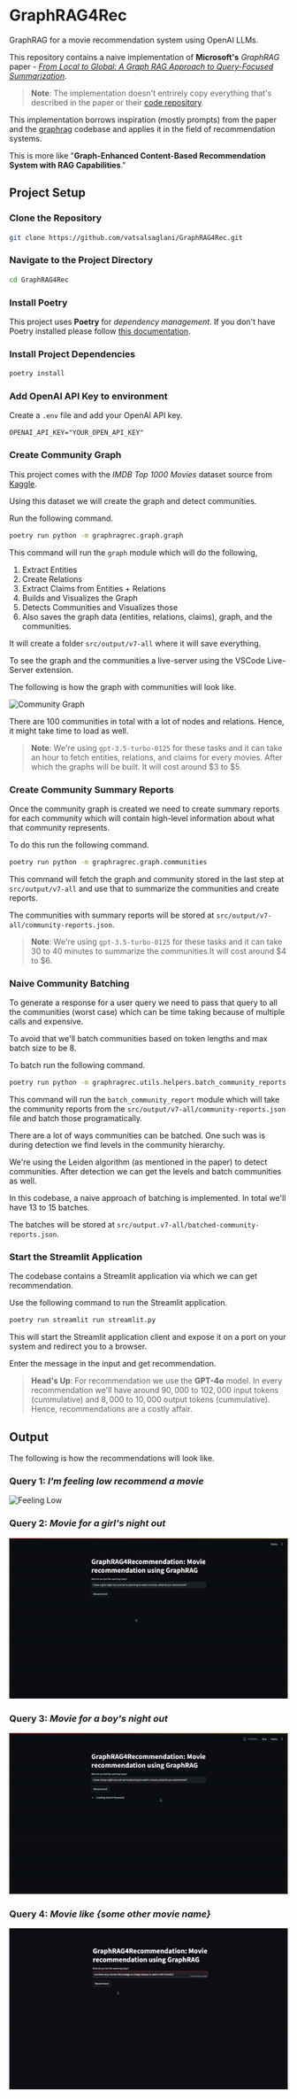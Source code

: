 # GraphRAG4Rec

GraphRAG for a movie recommendation system using OpenAI LLMs.

This repository contains a naive implementation of **Microsoft's** _GraphRAG_ paper - [_From Local to Global: A Graph RAG Approach to Query-Focused Summarization_](https://arxiv.org/abs/2404.16130).

>**Note**: The implementation doesn't entrirely copy everything that's described in the paper or their [code repository](https://github.com/microsoft/graphrag).

This implementation borrows inspiration (mostly prompts) from the paper and the [graphrag](https://github.com/microsoft/graphrag) codebase and applies it in the field of recommendation systems.

This is more like "**Graph-Enhanced Content-Based Recommendation System with RAG Capabilities**."

## Project Setup

### Clone the Repository

```sh
git clone https://github.com/vatsalsaglani/GraphRAG4Rec.git
```

### Navigate to the Project Directory

```sh
cd GraphRAG4Rec
```

### Install Poetry

This project uses **Poetry** for _dependency management_. If you don't have Poetry installed please follow [this documentation](https://python-poetry.org/docs/).

### Install Project Dependencies

```sh
poetry install
```

### Add OpenAI API Key to environment
Create a `.env` file and add your OpenAI API key.

```.env
OPENAI_API_KEY="YOUR_OPEN_API_KEY"
```

### Create Community Graph
This project comes with the _IMDB Top 1000 Movies_ dataset source from [Kaggle](https://www.kaggle.com/datasets/harshitshankhdhar/imdb-dataset-of-top-1000-movies-and-tv-shows).

Using this dataset we will create the graph and detect communities.

Run the following command.

```sh
poetry run python -m graphragrec.graph.graph
```

This command will run the `graph` module which will do the following,

1. Extract Entities
2. Create Relations
3. Extract Claims from Entities + Relations
4. Builds and Visualizes the Graph
5. Detects Communities and Visualizes those
6. Also saves the graph data (entities, relations, claims), graph, and the communities.

It will create a folder `src/output/v7-all` where it will save everything.

To see the graph and the communities a live-server using the VSCode Live-Server extension.

The following is how the graph with communities will look like.

![Community Graph](./assets/graphrag4rec-community-graph-1080-ezgif.com-video-to-gif-converter.gif)

There are 100 communities in total with a lot of nodes and relations. Hence, it might take time to load as well.

>**Note**: We're using `gpt-3.5-turbo-0125` for these tasks and it can take an hour to fetch entities, relations, and claims for every movies. After which the graphs will be built. It will cost around $3 to $5.


### Create Community Summary Reports

Once the community graph is created we need to create summary reports for each community which will contain high-level information about what that community represents.

To do this run the following command.

```sh
poetry run python -m graphragrec.graph.communities
```

This command will fetch the graph and community stored in the last step at `src/output/v7-all` and use that to summarize the communities and create reports. 

The communities with summary reports will be stored at `src/output/v7-all/community-reports.json`.

>**Note**: We're using `gpt-3.5-turbo-0125` for these tasks and it can take 30 to 40 minutes to summarize the communities.It will cost around $4 to $6.

### Naive Community Batching

To generate a response for a user query we need to pass that query to all the communities (worst case) which can be time taking because of multiple calls and expensive.

To avoid that we'll batch communities based on token lengths and max batch size to be $8$.

To batch run the following command.

```sh
poetry run python -m graphragrec.utils.helpers.batch_community_reports
```

This command will run the `batch_community_report` module which will take the community reports from the `src/output/v7-all/community-reports.json` file and batch those programatically.

There are a lot of ways communities can be batched. One such was is during detection we find levels in the community hierarchy.

We're using the Leiden algorithm (as mentioned in the paper) to detect communities. After detection we can get the levels and batch communities as well.

In this codebase, a naive approach of batching is implemented. In total we'll have $13$ to $15$ batches.

The batches will be stored at `src/output.v7-all/batched-community-reports.json`.


### Start the Streamlit Application

The codebase contains a Streamlit application via which we can get recommendation.

Use the following command to run the Streamlit application.

```sh
poetry run streamlit run streamlit.py
```

This will start the Streamlit application client and expose it on a port on your system and redirect you to a browser.

Enter the message in the input and get recommendation.

>**Head's Up**: For recommendation we use the **GPT-4o** model. In every recommendation we'll have around $90,000$ to $102,000$ input tokens (cummulative) and $8,000$ to $10,000$ output tokens (cummulative). Hence, recommendations are a costly affair.

## Output

The following is how the recommendations will look like.

### Query 1: _I'm feeling low recommend a movie_

![Feeling Low](./assets/graphrag4rec-feeling-low-ezgif.com-video-to-gif-converter.gif)


### Query 2: _Movie for a girl's night out_
![Movie - Girl's Night Out](./assets/graphrag4rec-girls-night-ezgif.com-video-to-gif-converter.gif)

### Query 3: _Movie for a boy's night out_
![Movie - Body's Night Out](./assets/graphrag4rec-boys-ezgif.com-video-to-gif-converter.gif)

### Query 4: _Movie like {some other movie name}_
![Movie - Like some other movie](./assets/graphrag4rec-movie-like-ezgif.com-video-to-gif-converter.gif)

